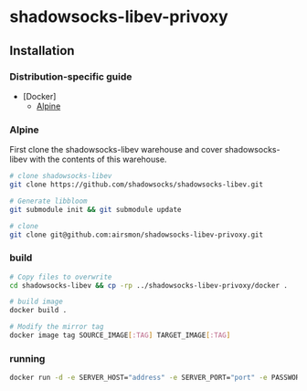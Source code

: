 # shadowsocks-libev-privoxy

## Installation

### Distribution-specific guide

- [Docker]
    + [Alpine](#alpine-image-build)


### Alpine
First clone the shadowsocks-libev warehouse and cover shadowsocks-libev with the contents of this warehouse.

```bash
# clone shadowsocks-libev
git clone https://github.com/shadowsocks/shadowsocks-libev.git

# Generate libbloom
git submodule init && git submodule update

# clone 
git clone git@github.com:airsmon/shadowsocks-libev-privoxy.git
```

### build
```bash
# Copy files to overwrite
cd shadowsocks-libev && cp -rp ../shadowsocks-libev-privoxy/docker .

# build image
docker build .

# Modify the mirror tag
docker image tag SOURCE_IMAGE[:TAG] TARGET_IMAGE[:TAG]
```
### running
```bash
docker run -d -e SERVER_HOST="address" -e SERVER_PORT="port" -e PASSWORD="password" -e ENCRYPT_METHOD="aes-256-cfb" -e LOCAL_ADDRESSS="0.0.0.0" -e LOCAL_PORT="1080" -v /root/config:/etc/privoxy/config -p 8118:8118 
```
